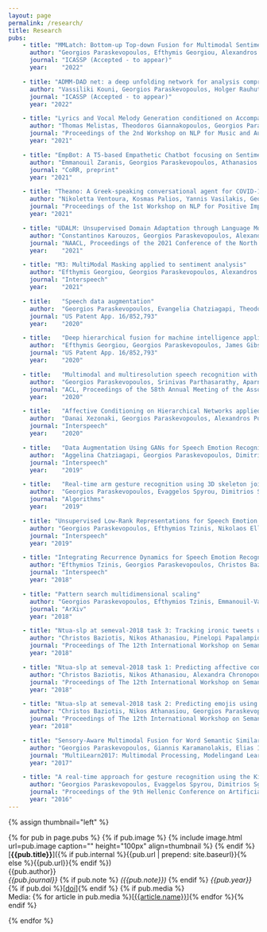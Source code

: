 ```yaml
---
layout: page
permalink: /research/
title: Research
pubs:
    - title: "MMLatch: Bottom-up Top-down Fusion for Multimodal Sentiment Analysis"
      author: "Georgios Paraskevopoulos, Efthymis Georgiou, Alexandros Potamianos"
      journal: "ICASSP (Accepted - to appear)"
      year:    "2022"

    - title: "ADMM-DAD net: a deep unfolding network for analysis compressed sensing"
      author: "Vassiliki Kouni, Georgios Paraskevopoulos, Holger Rauhut, Georgios Alexandropoulos"
      journal: "ICASSP (Accepted - to appear)"
      year: "2022"

    - title: "Lyrics and Vocal Melody Generation conditioned on Accompaniment"
      author: "Thomas Melistas, Theodoros Giannakopoulos, Georgios Paraskevopoulos"
      journal: "Proceedings of the 2nd Workshop on NLP for Music and Audio (NLP4MusA 2021)"
      year: "2021"

    - title: "EmpBot: A T5-based Empathetic Chatbot focusing on Sentiments"
      author: "Emmanouil Zaranis, Georgios Paraskevopoulos, Athanasios Katsamanis, Alexandros Potamianos"
      journal: "CoRR, preprint"
      year: "2021"

    - title: "Theano: A Greek-speaking conversational agent for COVID-19"
      author: "Nikoletta Ventoura, Kosmas Palios, Yannis Vasilakis, Georgios Paraskevopoulos, Athanasios Katsamanis, Vassilis Katsouros"
      journal: "Proceedings of the 1st Workshop on NLP for Positive Impact"
      year: "2021"

    - title: "UDALM: Unsupervised Domain Adaptation through Language Modeling"
      author: "Constantinos Karouzos, Georgios Paraskevopoulos, Alexandros Potamianos"
      journal: "NAACL, Proceedings of the 2021 Conference of the North American Chapter of the Association for Computational Linguistics: Human Language Technologies"
      year:    "2021"

    - title: "M3: MultiModal Masking applied to sentiment analysis"
      author: "Efthymis Georgiou, Georgios Paraskevopoulos, Alexandros Potamianos"
      journal: "Interspeech"
      year:    "2021"

    - title:   "Speech data augmentation"
      author:  "Georgios Paraskevopoulos, Evangelia Chatziagapi, Theodoros Giannakopoulos, Alexandros Potamianos, Shrikanth Narayanan"
      journal: "US Patent App. 16/852,793"
      year:    "2020"

    - title:   "Deep hierarchical fusion for machine intelligence applications"
      author:  "Efthymis Georgiou, Georgios Paraskevopoulos, James Gibson, Alexandros Potamianos, Shrikanth Narayanan"
      journal: "US Patent App. 16/852,793"
      year:    "2020"

    - title:   "Multimodal and multiresolution speech recognition with transformers"
      author:  "Georgios Paraskevopoulos, Srinivas Parthasarathy, Aparna Khare, Shiva Sundaram"
      journal: "ACL, Proceedings of the 58th Annual Meeting of the Association for Computational Linguistics"
      year:    "2020"

    - title:   "Affective Conditioning on Hierarchical Networks applied to Depression Detection from Transcribed Clinical Interviews"
      author:  "Danai Xezonaki, Georgios Paraskevopoulos, Alexandros Potamianos, Shrikanth Narayanan"
      journal: "Interspeech"
      year:    "2020"

    - title:   "Data Augmentation Using GANs for Speech Emotion Recognition"
      author:  "Aggelina Chatziagapi, Georgios Paraskevopoulos, Dimitris Sgouropoulos, Georgios Pantazopoulos, Malvina Nikandrou, Theodoros Giannakopoulos, Athanasios Katsamanis, Alexandros Potamianos, Shrikanth Narayanan"
      journal: "Interspeech"
      year:    "2019"

    - title:   "Real-time arm gesture recognition using 3D skeleton joint data"
      author:  "Georgios Paraskevopoulos, Evaggelos Spyrou, Dimitrios Sgouropoulos, Theodoros Giannakopoulos, Phivos Mylonas"
      journal: "Algorithms"
      year:    "2019"

    - title: "Unsupervised Low-Rank Representations for Speech Emotion Recognition"
      author: "Georgios Paraskevopoulos, Efthymios Tzinis, Nikolaos Ellinas, Theodoros Giannakopoulos, Alexandros Potamianos"
      journal: "Interspeech"
      year: "2019"

    - title: "Integrating Recurrence Dynamics for Speech Emotion Recognition"
      author: "Efthymios Tzinis, Georgios Paraskevopoulos, Christos Baziotis, Alexandros Potamianos"
      journal: "Interspeech"
      year: "2018"

    - title: "Pattern search multidimensional scaling"
      author: "Georgios Paraskevopoulos, Efthymios Tzinis, Emmanouil-Vasileios Vlatakis-Gkaragkounis, Alexandros Potamianos"
      journal: "ArXiv"
      year: "2018"

    - title: "Ntua-slp at semeval-2018 task 3: Tracking ironic tweets using ensembles of word and character level attentive rnns"
      author: "Christos Baziotis, Nikos Athanasiou, Pinelopi Papalampidi, Athanasia Kolovou, Georgios Paraskevopoulos, Nikolaos Ellinas, Alexandros Potamianos"
      journal: "Proceedings of The 12th International Workshop on Semantic Evaluation"
      year: "2018"

    - title: "Ntua-slp at semeval-2018 task 1: Predicting affective content in tweets with deep attentive rnns and transfer learning"
      author: "Christos Baziotis, Nikos Athanasiou, Alexandra Chronopoulou, Athanasia Kolovou, Georgios Paraskevopoulos, Nikolaos Ellinas, Shrikanth Narayanan, Alexandros Potamianos"
      journal: "Proceedings of The 12th International Workshop on Semantic Evaluation"
      year: "2018"

    - title: "Ntua-slp at semeval-2018 task 2: Predicting emojis using rnns with context-aware attention"
      author: "Christos Baziotis, Nikos Athanasiou, Georgios Paraskevopoulos, Nikolaos Ellinas, Athanasia Kolovou, Alexandros Potamianos"
      journal: "Proceedings of The 12th International Workshop on Semantic Evaluation"
      year: "2018"

    - title: "Sensory-Aware Multimodal Fusion for Word Semantic Similarity Estimation"
      author: "Georgios Paraskevopoulos, Giannis Karamanolakis, Elias Iosif, Aggelos Pikrakis, Alexandros Potamianos"
      journal: "MultiLearn2017: Multimodal Processing, Modelingand Learning for Human-Computer/Robot Interaction Workshop"
      year: "2017"

    - title: "A real-time approach for gesture recognition using the Kinect sensor"
      author: "Georgios Paraskevopoulos, Evaggelos Spyrou, Dimitrios Sgouropoulos"
      journal: "Proceedings of the 9th Hellenic Conference on Artificial Intelligence"
      year: "2016"
---
```


<!-- ## Publications -->

{% assign thumbnail="left" %}

{% for pub in page.pubs %}
{% if pub.image %}
{% include image.html url=pub.image caption="" height="100px" align=thumbnail %}
{% endif %}
[**{{pub.title}}**]({% if pub.internal %}{{pub.url | prepend: site.baseurl}}{% else %}{{pub.url}}{% endif %})<br />
{{pub.author}}<br />
*{{pub.journal}}*
{% if pub.note %} *({{pub.note}})*
{% endif %} *{{pub.year}}* {% if pub.doi %}[[doi]({{pub.doi}})]{% endif %}
{% if pub.media %}<br />Media: {% for article in pub.media %}[[{{article.name}}]({{article.url}})]{% endfor %}{% endif %}

{% endfor %}
